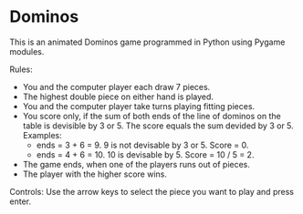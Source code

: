 # Dominos

This is an animated Dominos game programmed in Python using Pygame modules.

Rules:
- You and the computer player each draw 7 pieces.
- The highest double piece on either hand is played.
- You and the computer player take turns playing fitting pieces.
- You score only, if the sum of both ends of the line of dominos on the table is devisible by 3 or 5.
  The score equals the sum devided by 3 or 5.
  Examples:
  - ends = 3 + 6 = 9. 9 is not devisable by 3 or 5. Score = 0.
  - ends = 4 + 6 = 10. 10 is devisable by 5. Score = 10 / 5 = 2.
- The game ends, when one of the players runs out of pieces.
- The player with the higher score wins.

Controls:
Use the arrow keys to select the piece you want to play and press enter.
